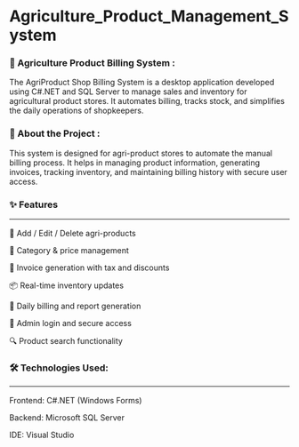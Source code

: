 # Agriculture_Product_Management_System


### 🧾 Agriculture Product Billing System : 

The AgriProduct Shop Billing System is a desktop application developed using C#.NET and SQL Server to manage sales and inventory for agricultural product stores. It automates billing, tracks stock, and simplifies the daily operations of shopkeepers.

### 📖 About the Project : 

This system is designed for agri-product stores to automate the manual billing process. It helps in managing product information, generating invoices, tracking inventory, and maintaining billing history with secure user access.


### ✨ Features<hr>
🛒 Add / Edit / Delete agri-products

📂 Category & price management

🧾 Invoice generation with tax and discounts

📦 Real-time inventory updates

📅 Daily billing and report generation

🔐 Admin login and secure access

🔍 Product search functionality


### 🛠 Technologies Used:<hr>

Frontend: C#.NET (Windows Forms)

Backend: Microsoft SQL Server

IDE: Visual Studio
